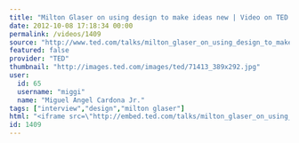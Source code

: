 ```yaml
---
title: "Milton Glaser on using design to make ideas new | Video on TED.com"
date: 2012-10-08 17:18:34 00:00
permalink: /videos/1409
source: "http://www.ted.com/talks/milton_glaser_on_using_design_to_make_ideas_new.html"
featured: false
provider: "TED"
thumbnail: "http://images.ted.com/images/ted/71413_389x292.jpg"
user:
  id: 65
  username: "miggi"
  name: "Miguel Angel Cardona Jr."
tags: ["interview","design","milton glaser"]
html: "<iframe src=\"http://embed.ted.com/talks/milton_glaser_on_using_design_to_make_ideas_new.html\" width=\"560\" height=\"315\" frameborder=\"0\" scrolling=\"no\" webkitAllowFullScreen mozallowfullscreen allowFullScreen></iframe>"
id: 1409
---
```


